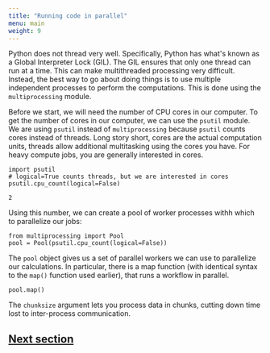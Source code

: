 ```yaml
---
title: "Running code in parallel"
menu: main
weight: 9
---
```


Python does not thread very well.
Specifically, Python has what's known as a Global Interpreter Lock (GIL).
The GIL ensures that only one thread can run at a time.
This can make multithreaded processing very difficult.
Instead, the best way to go about doing things is to use multiple independent processes to perform the computations.
This is done using the `multiprocessing` module.

Before we start, we will need the number of CPU cores in our computer.
To get the number of cores in our computer, we can use the `psutil` module.
We are using `psutil` instead of `multiprocessing` because `psutil` counts cores instead of threads.
Long story short, cores are the actual computation units, 
threads allow additional multitasking using the cores you have.
For heavy compute jobs, you are generally interested in cores.

```
import psutil
# logical=True counts threads, but we are interested in cores
psutil.cpu_count(logical=False)
```
```
2
```

Using this number, we can create a pool of worker processes withh which to parallelize our jobs:

```
from multiprocessing import Pool
pool = Pool(psutil.cpu_count(logical=False))
```

The `pool` object gives us a set of parallel workers we can
use to parallelize our calculations.
In particular, there is a map function
(with identical syntax to the `map()` function used earlier),
that runs a workflow in parallel.

```
pool.map()
```

The `chunksize` argument lets you process data in chunks, 
cutting down time lost to inter-process communication.

## [Next section](../sm-intro/)



